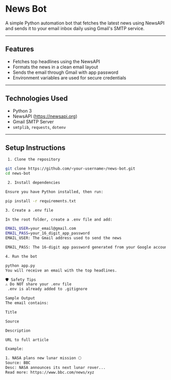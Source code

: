 # News Bot

A simple Python automation bot that fetches the latest news using NewsAPI and sends it to your email inbox daily using Gmail's SMTP service.

---

## Features

- Fetches top headlines using the NewsAPI
- Formats the news in a clean email layout
- Sends the email through Gmail with app password
- Environment variables are used for secure credentials

---

## Technologies Used

- Python 3
- NewsAPI (https://newsapi.org)
- Gmail SMTP Server
- `smtplib`, `requests`, `dotenv`

---

## Setup Instructions
```bash
 1. Clone the repository

git clone https://github.com/<your-username>/news-bot.git
cd news-bot

 2. Install dependencies

Ensure you have Python installed, then run:

pip install -r requirements.txt

3. Create a .env file

In the root folder, create a .env file and add:

EMAIL_USER=your_email@gmail.com
EMAIL_PASS=your_16_digit_app_password
EMAIL_USER: The Gmail address used to send the news

EMAIL_PASS: The 16-digit app password generated from your Google account (used instead of your Gmail password)

4. Run the bot

python app.py
You will receive an email with the top headlines.

🛡️ Safety Tips
⚠️ Do NOT share your .env file
 .env is already added to .gitignore

Sample Output
The email contains:

Title

Source

Description

URL to full article

Example:

1. NASA plans new lunar mission 🌕
Source: BBC
Desc: NASA announces its next lunar rover...
Read more: https://www.bbc.com/news/xyz
